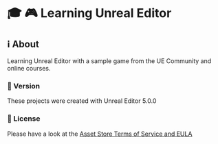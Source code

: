 # :mortar_board: :video_game: Learning Unreal Editor

## :information_source: About

Learning Unreal Editor with a sample game from the UE Community and online courses.

### :memo: Version

These projects were created with Unreal Editor 5.0.0

### :page_with_curl: License

Please have a look at the [Asset Store Terms of Service and EULA](https://unity3d.com/legal/as_terms)

